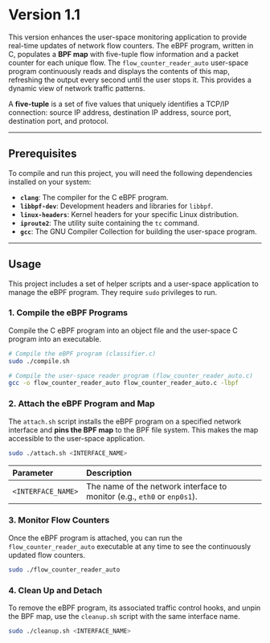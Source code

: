 # Version 1.1

This version enhances the user-space monitoring application to provide real-time updates of network flow counters. The eBPF program, written in C, populates a **BPF map** with five-tuple flow information and a packet counter for each unique flow. The `flow_counter_reader_auto` user-space program continuously reads and displays the contents of this map, refreshing the output every second until the user stops it. This provides a dynamic view of network traffic patterns.

A **five-tuple** is a set of five values that uniquely identifies a TCP/IP connection: source IP address, destination IP address, source port, destination port, and protocol.

-----

## Prerequisites

To compile and run this project, you will need the following dependencies installed on your system:

  * **`clang`**: The compiler for the C eBPF program.
  * **`libbpf-dev`**: Development headers and libraries for `libbpf`.
  * **`linux-headers`**: Kernel headers for your specific Linux distribution.
  * **`iproute2`**: The utility suite containing the `tc` command.
  * **`gcc`**: The GNU Compiler Collection for building the user-space program.

-----

## Usage

This project includes a set of helper scripts and a user-space application to manage the eBPF program. They require `sudo` privileges to run.

### 1\. Compile the eBPF Programs

Compile the C eBPF program into an object file and the user-space C program into an executable.

```bash
# Compile the eBPF program (classifier.c)
sudo ./compile.sh

# Compile the user-space reader program (flow_counter_reader_auto.c)
gcc -o flow_counter_reader_auto flow_counter_reader_auto.c -lbpf
```

### 2\. Attach the eBPF Program and Map

The `attach.sh` script installs the eBPF program on a specified network interface and **pins the BPF map** to the BPF file system. This makes the map accessible to the user-space application.

```bash
sudo ./attach.sh <INTERFACE_NAME>
```

| Parameter | Description |
| :--- | :--- |
| `<INTERFACE_NAME>` | The name of the network interface to monitor (e.g., `eth0` or `enp0s1`). |

### 3\. Monitor Flow Counters

Once the eBPF program is attached, you can run the `flow_counter_reader_auto` executable at any time to see the continuously updated flow counters.

```bash
sudo ./flow_counter_reader_auto
```

### 4\. Clean Up and Detach

To remove the eBPF program, its associated traffic control hooks, and unpin the BPF map, use the `cleanup.sh` script with the same interface name.

```bash
sudo ./cleanup.sh <INTERFACE_NAME>
```

